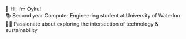 👋 Hi, I’m Oyku! <br />
📚 Second year Computer Engineering student at University of Waterloo <br />
👩‍💻 Passionate about exploring the intersection of technology & sustainability <br />

<!---
oykuzun/oykuzun is a ✨ special ✨ repository because its `README.md` (this file) appears on your GitHub profile.
You can click the Preview link to take a look at your changes.
--->
